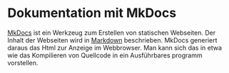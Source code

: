 # Dokumentation mit MkDocs

[MkDocs](https://www.mkdocs.org/) ist ein Werkzeug zum Erstellen von statischen Webseiten. Der Inhalt der Webseiten wird in [Markdown](https://de.wikipedia.org/wiki/Markdown) beschrieben. MkDocs generiert daraus das Html zur Anzeige im Webbrowser. Man kann sich das in etwa wie das Kompilieren von Quellcode in ein Ausführbares programm vorstellen.


